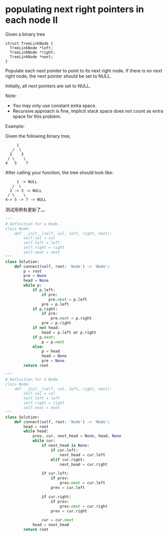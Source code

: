 # populating next right pointers in each node II

Given a binary tree
```
struct TreeLinkNode {
  TreeLinkNode *left;
  TreeLinkNode *right;
  TreeLinkNode *next;
}
```
Populate each next pointer to point to its next right node. If there is no next right node, the next pointer should be set to NULL.

Initially, all next pointers are set to NULL.

Note:

* You may only use constant extra space.
* Recursive approach is fine, implicit stack space does not count as extra space for this problem.

Example:

Given the following binary tree,
```
     1
   /  \
  2    3
 / \    \
4   5    7
```
After calling your function, the tree should look like:
```
     1 -> NULL
   /  \
  2 -> 3 -> NULL
 / \    \
4-> 5 -> 7 -> NULL
```
测试用例有更新了。。

```Python
"""
# Definition for a Node.
class Node:
    def __init__(self, val, left, right, next):
        self.val = val
        self.left = left
        self.right = right
        self.next = next
"""
class Solution:
    def connect(self, root: 'Node') -> 'Node':
        p = root
        pre = None
        head = None
        while p:
            if p.left:
                if pre:
                   pre.next = p.left
                pre = p.left
            if p.right:
                if pre:
                    pre.next = p.right
                pre = p.right
            if not head:
                head = p.left or p.right
            if p.next:
                p = p.next
            else:
                p = head
                head = None
                pre = None
        return root
```


```Python
"""
# Definition for a Node.
class Node:
    def __init__(self, val, left, right, next):
        self.val = val
        self.left = left
        self.right = right
        self.next = next
"""
class Solution:
    def connect(self, root: 'Node') -> 'Node':
        head = root
        while head:
            prev, cur, next_head = None, head, None
            while cur:
                if next_head is None:
                    if cur.left:
                        next_head = cur.left
                    elif cur.right:
                        next_head = cur.right

                if cur.left:
                    if prev:
                        prev.next = cur.left
                    prev = cur.left

                if cur.right:
                    if prev:
                        prev.next = cur.right
                    prev = cur.right

                cur = cur.next
            head = next_head
        return root
```
